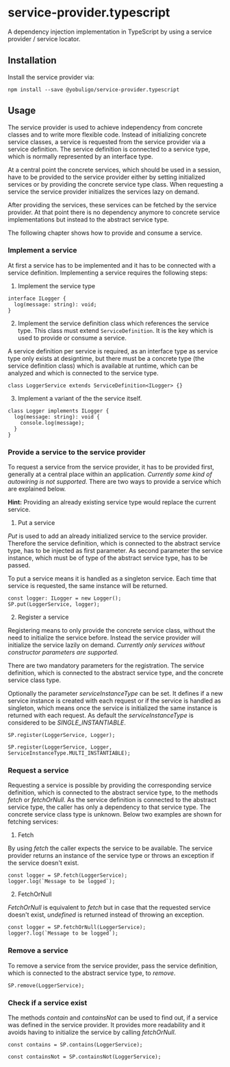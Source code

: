 # service-provider.typescript
A dependency injection implementation in TypeScript by using a service provider / service locator.

## Installation
Install the service provider via:
```
npm install --save @yobuligo/service-provider.typescript
```

## Usage
The service provider is used to achieve independency from concrete classes and to write more flexible code. Instead of initializing concrete service classes, a service is requested from the service provider via a service definition. The service definition is connected to a service type, which is normally represented by an interface type.

At a central point the concrete services, which should be used in a session, have to be provided to the service provider either by setting initialized services or by providing the concrete service type class. When requesting a service the service provider initializes the services lazy on demand. 

After providing the services, these services can be fetched by the service provider. At that point there is no dependency anymore to concrete service implementations but instead to the abstract service type.

The following chapter shows how to provide and consume a service.

### Implement a service
At first a service has to be implemented and it has to be connected with a service definition. Implementing a service requires the following steps:

1. Implement the service type
```
interface ILogger {
  log(message: string): void;
}
```

2. Implement the service definition class which references the service type. This class must extend `ServiceDefinition`. It is the key which is used to provide or consume a service. 
 
A service definition per service is required, as an interface type as service type only exists at designtime, but there must be a concrete type (the service definition class) which is available at runtime, which can be analyzed and which is connected to the service type.
```
class LoggerService extends ServiceDefinition<ILogger> {}
```

3. Implement a variant of the the service itself.
```
class Logger implements ILogger {
  log(message: string): void {
    console.log(message);
  }
}
```

### Provide a service to the service provider
To request a service from the service provider, it has to be provided first, generally at a central place within an application. *Currently some kind of autowiring is not supported.*
There are two ways to provide a service which are explained below.

**Hint:** Providing an already existing service type would replace the current service.

1. Put a service 

*Put* is used to add an already initialized service to the service provider. Therefore the service definition, which is connected to the abstract service type, has to be injected as first parameter. As second parameter the service instance, which must be of type of the abstract service type, has to be passed.

To put a service means it is handled as a singleton service. Each time that service is requested, the same instance will be returned.
```
const logger: ILogger = new Logger();
SP.put(LoggerService, logger);
```

2. Register a service

Registering means to only provide the concrete service class, without the need to initialize the service before. Instead the service provider will initialize the service lazily on demand. *Currently only services without constructor parameters are supported.*

There are two mandatory parameters for the registration. The service definition, which is connected to the abstract service type, and the concrete service class type.

Optionally the parameter *serviceInstanceType* can be set. It defines if a new service instance is created with each request or if the service is handled as singleton, which means once the service is initialized the same instance is returned with each request. As default the *serviceInstanceType* is considered to be *SINGLE_INSTANTIABLE*.
```
SP.register(LoggerService, Logger);

SP.register(LoggerService, Logger, ServiceInstanceType.MULTI_INSTANTIABLE);
```

### Request a service
Requesting a service is possible by providing the corresponding service definition, which is connected to the abstract service type, to the methods *fetch* or *fetchOrNull*. As the service definition is connected to the abstract service type, the caller has only a dependency to that service type. The concrete service class type is unknown. Below two examples are shown for fetching services:

1. Fetch

By using *fetch* the caller expects the service to be available. The service provider returns an instance of the service type or throws an exception if the service doesn't exist.
```
const logger = SP.fetch(LoggerService);
logger.log(`Message to be logged`);
```

2. FetchOrNull
 
*FetchOrNull* is equivalent to *fetch* but in case that the requested service doesn't exist, *undefined* is returned instead of throwing an exception.
```
const logger = SP.fetchOrNull(LoggerService);
logger?.log(`Message to be logged`);
```

### Remove a service
To remove a service from the service provider, pass the service definition, which is connected to the abstract service type, to *remove*.
```
SP.remove(LoggerService);
```

### Check if a service exist
The methods *contain* and *containsNot* can be used to find out, if a service was defined in the service provider. It provides more readability and it avoids having to initialize the service by calling *fetchOrNull*.
```
const contains = SP.contains(LoggerService);

const containsNot = SP.containsNot(LoggerService);
```
